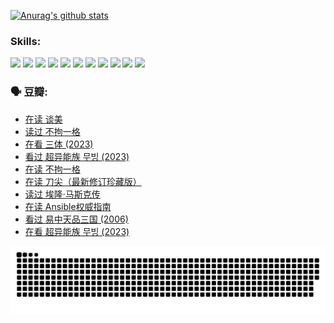 
[![Anurag's github stats](https://github-readme-stats.vercel.app/api?username=w940853815)](https://github.com/anuraghazra/github-readme-stats)

### Skills:

<code><img height="32" src="https://cdn.jsdelivr.net/npm/simple-icons@v5/icons/python.svg"></code>
<code><img height="32" src="https://cdn.jsdelivr.net/npm/simple-icons@v5/icons/javascript.svg"></code>
<code><img height="32" src="https://cdn.jsdelivr.net/npm/simple-icons@v5/icons/django.svg"></code>
<code><img height="32" src="https://cdn.jsdelivr.net/npm/simple-icons@v5/icons/flask.svg"></code>
<code><img height="32" src="https://cdn.jsdelivr.net/npm/simple-icons@v5/icons/vuetify.svg"></code>
<code><img height="32" src="https://cdn.jsdelivr.net/npm/simple-icons@v5/icons/git.svg"></code>
<code><img height="32" src="https://cdn.jsdelivr.net/npm/simple-icons@v5/icons/docker.svg"></code>
<code><img height="32" src="https://cdn.jsdelivr.net/npm/simple-icons@v5/icons/postgresql.svg"></code>
<code><img height="32" src="https://cdn.jsdelivr.net/npm/simple-icons@v5/icons/elasticsearch.svg"></code>
<code><img height="32" src="https://cdn.jsdelivr.net/npm/simple-icons@v5/icons/macos.svg"></code>
<code><img height="32" src="https://cdn.jsdelivr.net/npm/simple-icons@v5/icons/linux.svg"></code>

### 🗣 豆瓣:

<!-- DOUBAN-ACTIVITIES:START -->
- [在读 谈美](https://www.douban.com/people/136069238/status/4560861771/?_i=12412614)
- [读过 不拘一格](https://www.douban.com/people/136069238/status/4560861445/?_i=12412614)
- [在看 三体‎ (2023)](https://www.douban.com/people/136069238/status/4558185093/?_i=12412614)
- [看过 超异能族 무빙‎ (2023)](https://www.douban.com/people/136069238/status/4556824186/?_i=12412614)
- [在读 不拘一格](https://www.douban.com/people/136069238/status/4541712161/?_i=12412614)
- [在读 刀尖（最新修订珍藏版）](https://www.douban.com/people/136069238/status/4541711339/?_i=12412614)
- [读过 埃隆·马斯克传](https://www.douban.com/people/136069238/status/4541710351/?_i=12412614)
- [在读 Ansible权威指南](https://www.douban.com/people/136069238/status/4539151450/?_i=12412614)
- [看过 易中天品三国‎ (2006)](https://www.douban.com/people/136069238/status/4529910812/?_i=12412614)
- [在看 超异能族 무빙‎ (2023)](https://www.douban.com/people/136069238/status/4527291077/?_i=12412614)
<!-- DOUBAN-ACTIVITIES:END -->


![Snake animation](https://raw.githubusercontent.com/w940853815/w940853815/output/github-contribution-grid-snake.svg)

<!--
**w940853815/w940853815** is a ✨ _special_ ✨ repository because its `README.md` (this file) appears on your GitHub profile.

Here are some ideas to get you started:

- 🔭 I’m currently working on ...
- 🌱 I’m currently learning ...
- 👯 I’m looking to collaborate on ...
- 🤔 I’m looking for help with ...
- 💬 Ask me about ...
- 📫 How to reach me: ...
- 😄 Pronouns: ...
- ⚡ Fun fact: ...
-->
